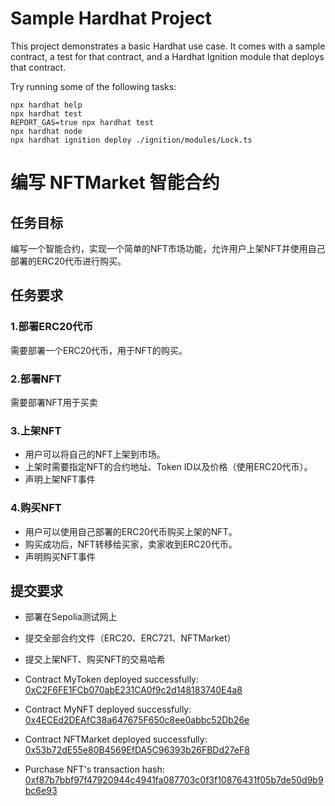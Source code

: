 # Sample Hardhat Project

This project demonstrates a basic Hardhat use case. It comes with a sample contract, a test for that contract, and a Hardhat Ignition module that deploys that contract.

Try running some of the following tasks:

```shell
npx hardhat help
npx hardhat test
REPORT_GAS=true npx hardhat test
npx hardhat node
npx hardhat ignition deploy ./ignition/modules/Lock.ts
```


# 编写 NFTMarket 智能合约

## 任务目标
编写一个智能合约，实现一个简单的NFT市场功能，允许用户上架NFT并使用自己部署的ERC20代币进行购买。
## 任务要求
### 1.部署ERC20代币
需要部署一个ERC20代币，用于NFT的购买。

### 2.部署NFT
需要部署NFT用于买卖

### 3.上架NFT
- 用户可以将自己的NFT上架到市场。
- 上架时需要指定NFT的合约地址、Token ID以及价格（使用ERC20代币）。
- 声明上架NFT事件

### 4.购买NFT
- 用户可以使用自己部署的ERC20代币购买上架的NFT。
- 购买成功后，NFT转移给买家，卖家收到ERC20代币。
- 声明购买NFT事件

## 提交要求
- 部署在Sepolia测试网上
- 提交全部合约文件（ERC20、ERC721、NFTMarket）
- 提交上架NFT、购买NFT的交易哈希


- Contract MyToken deployed successfully: [0xC2F6FE1FCb070abE231CA0f9c2d148183740E4a8](https://sepolia.etherscan.io/address/0xC2F6FE1FCb070abE231CA0f9c2d148183740E4a8)
- Contract MyNFT deployed successfully: [0x4ECEd2DEAfC38a647675F650c8ee0abbc52Db26e](https://sepolia.etherscan.io/address/0x4ECEd2DEAfC38a647675F650c8ee0abbc52Db26e)
- Contract NFTMarket deployed successfully: [0x53b72dE55e80B4569EfDA5C96393b26FBDd27eF8](https://sepolia.etherscan.io/address/0x53b72dE55e80B4569EfDA5C96393b26FBDd27eF8)
- Purchase NFT's transaction hash: [0xf87b7bbf97f47920944c4941fa087703c0f3f10876431f05b7de50d9b9bc6e93](https://sepolia.etherscan.io/tx/0xf87b7bbf97f47920944c4941fa087703c0f3f10876431f05b7de50d9b9bc6e93)